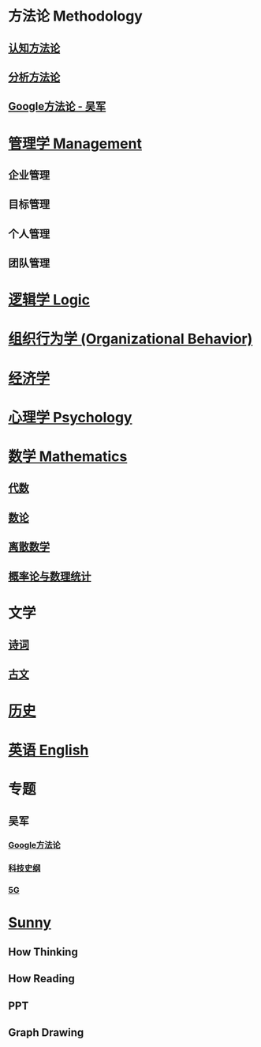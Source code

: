 
# 方法论 Methodology
## [认知方法论](methodology/cognitive/README.md)
## [分析方法论](methodology/analytical/README.md)
## [Google方法论 - 吴军](SpecialTopics/WuJun/google/README.md) 

# [管理学 Management](MGT/README.md)
## 企业管理
## 目标管理
## 个人管理
## 团队管理

# [逻辑学 Logic](Logic/README.md)

# [组织行为学 (Organizational Behavior)](Org-Behavior/README.md)

# [经济学](Economics/README.md)

# [心理学 Psychology](Psychology/README.md)

# [数学 Mathematics](Mathematics/README.md)
## [代数](Mathematics/Algebra/README.md)
## [数论](Mathematics/NumberTheory/README.md) 
## [离散数学](Mathematics/Discrete/README.md) 
## [概率论与数理统计](Mathematics/Probability-and-Statistics/README.md) 

# 文学
## [诗词](Literature/Poem.md)
## [古文](Literature/AncientProse.md)

# [历史](History/README.md)

# [英语 English](English/README.md)

# 专题

## 吴军

### [Google方法论](SpecialTopics/WuJun/google/README.md) 
### [科技史纲]()
### [5G](SpecialTopics/WuJun/5G/README.md) 

# [Sunny](Sunny/README.md)
## How Thinking
## How Reading

## PPT
## Graph Drawing
